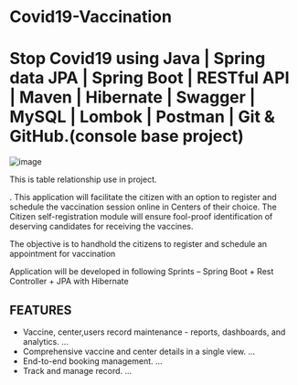 # Covid19-Vaccination

# Stop Covid19  using Java | Spring data JPA | Spring Boot | RESTful API | Maven | Hibernate | Swagger | MySQL | Lombok | Postman | Git & GitHub.(console base project)

![image](https://user-images.githubusercontent.com/105929244/211834973-dd1caf72-f250-4e1c-8de7-954fab05892a.png)

This is table relationship use in project. 

.
This application will facilitate the citizen with an option to register and schedule the vaccination session online in Centers of their choice. The Citizen self-registration module will ensure fool-proof identification of deserving candidates for receiving the vaccines.


The objective is to handhold the citizens to register and schedule an appointment for vaccination 


Application will be developed in following Sprints – 
Spring Boot + Rest Controller + JPA with Hibernate



## FEATURES

- Vaccine, center,users record maintenance - reports, dashboards, and analytics. ...
- Comprehensive vaccine and center details in a single view. ...
- End-to-end booking management. ...
- Track and manage record. ...
